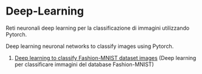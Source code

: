 # Deep-Learning
Reti neuronali deep learning per la classificazione di immagini utilizzando Pytorch.

Deep learning neuronal networks to classify images using Pytorch.

1. [Deep learning to classify Fashion-MNIST dataset images](../master/Fashion-MNIST%20classification.ipynb) 
   (Deep learning per classificare immagini del database Fashion-MNIST)
